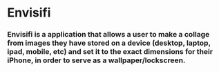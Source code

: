 # Envisifi

### Envisifi is a application that allows a user to make a collage from images they have stored on a device (desktop, laptop, ipad, mobile, etc) and set it to the exact dimensions for their iPhone, in order to serve as a wallpaper/lockscreen. 


